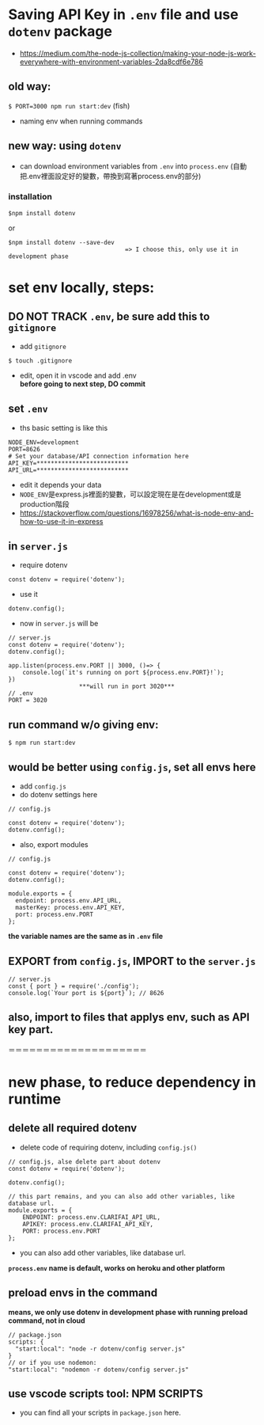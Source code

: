 # Saving API Key in ```.env``` file and use ```dotenv``` package
- https://medium.com/the-node-js-collection/making-your-node-js-work-everywhere-with-environment-variables-2da8cdf6e786

## old way:
```$ PORT=3000 npm run start:dev``` (fish)
- naming env when running commands

## new way: using ```dotenv```
- can download environment variables from  ```.env```  into ```process.env``` 
(自動把.env裡面設定好的變數，帶換到寫著process.env的部分)

### installation
```
$npm install dotenv 
```
or
```
$npm install dotenv --save-dev   
                                 => I choose this, only use it in development phase
```

# set env locally, steps:

## DO NOT TRACK ```.env```, be sure add this to ```gitignore```
- add ```gitignore```
```
$ touch .gitignore
```
- edit, open it in vscode and add .env\
**before going to next step, DO commit**

## set ```.env```
- ths basic setting is like this
```
NODE_ENV=development
PORT=8626
# Set your database/API connection information here
API_KEY=**************************
API_URL=**************************
```
- edit it depends your data
- ```NODE_ENV```是express.js裡面的變數，可以設定現在是在development或是production階段
- https://stackoverflow.com/questions/16978256/what-is-node-env-and-how-to-use-it-in-express

## in ```server.js``` 
- require dotenv
```
const dotenv = require('dotenv');
```
- use it
```
dotenv.config();
```
- now in ```server.js``` will be
```
// server.js
const dotenv = require('dotenv');
dotenv.config(); 

app.listen(process.env.PORT || 3000, ()=> {
    console.log(`it's running on port ${process.env.PORT}!`);
})
                    ***will run in port 3020***
// .env
PORT = 3020
```
## run command w/o giving env:
```
$ npm run start:dev
```

## would be better using ```config.js```, set all envs here
- add ```config.js```
- do dotenv settings here
```
// config.js

const dotenv = require('dotenv');
dotenv.config();
```
- also, export modules
```
// config.js

const dotenv = require('dotenv');
dotenv.config();

module.exports = {
  endpoint: process.env.API_URL,
  masterKey: process.env.API_KEY,
  port: process.env.PORT
};
```
**the variable names are the same as in ```.env``` file**

## EXPORT from ```config.js```, IMPORT to the ```server.js``` 
```
// server.js
const { port } = require('./config');
console.log(`Your port is ${port}`); // 8626
```

## also, import to files that applys env, such as API key part.

＝＝＝＝＝＝＝＝＝＝＝＝＝＝＝＝＝＝＝＝

# new phase, to reduce dependency in runtime 

## delete all required dotenv
- delete code of requiring dotenv, including ```config.js()```
```
// config.js, alse delete part about dotenv
const dotenv = require('dotenv');

dotenv.config();

// this part remains, and you can also add other variables, like database url.
module.exports = {
    ENDPOINT: process.env.CLARIFAI_API_URL,
    APIKEY: process.env.CLARIFAI_API_KEY,
    PORT: process.env.PORT
};
```
- you can also add other variables, like database url.

**```process.env``` name is default, works on heroku and other platform**

## preload envs in the command
**means, we only use dotenv in development phase with running preload command, not in cloud**
```
// package.json
scripts: {
  "start:local": "node -r dotenv/config server.js"
}
// or if you use nodemon:
"start:local": "nodemon -r dotenv/config server.js"
```

## use vscode scripts tool: NPM SCRIPTS
- you can find all your scripts in ```package.json``` here.
